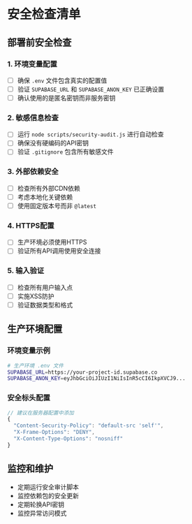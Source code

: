# 安全检查清单

## 部署前安全检查

### 1. 环境变量配置
- [ ] 确保 `.env` 文件包含真实的配置值
- [ ] 验证 `SUPABASE_URL` 和 `SUPABASE_ANON_KEY` 已正确设置
- [ ] 确认使用的是匿名密钥而非服务密钥

### 2. 敏感信息检查
- [ ] 运行 `node scripts/security-audit.js` 进行自动检查
- [ ] 确保没有硬编码的API密钥
- [ ] 验证 `.gitignore` 包含所有敏感文件

### 3. 外部依赖安全
- [ ] 检查所有外部CDN依赖
- [ ] 考虑本地化关键依赖
- [ ] 使用固定版本号而非 `@latest`

### 4. HTTPS配置
- [ ] 生产环境必须使用HTTPS
- [ ] 验证所有API调用使用安全连接

### 5. 输入验证
- [ ] 检查所有用户输入点
- [ ] 实施XSS防护
- [ ] 验证数据类型和格式

## 生产环境配置

### 环境变量示例
```bash
# 生产环境 .env 文件
SUPABASE_URL=https://your-project-id.supabase.co
SUPABASE_ANON_KEY=eyJhbGciOiJIUzI1NiIsInR5cCI6IkpXVCJ9...
```

### 安全标头配置
```javascript
// 建议在服务器配置中添加
{
  "Content-Security-Policy": "default-src 'self'",
  "X-Frame-Options": "DENY",
  "X-Content-Type-Options": "nosniff"
}
```

## 监控和维护

- 定期运行安全审计脚本
- 监控依赖包的安全更新
- 定期轮换API密钥
- 监控异常访问模式